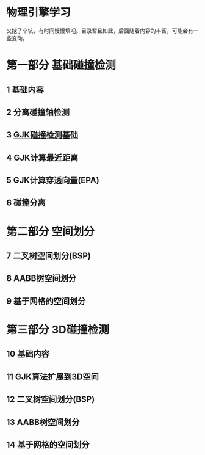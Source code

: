 物理引擎学习
====================
又挖了个坑，有时间慢慢填吧。目录暂且如此，后面随着内容的丰富，可能会有一些变动。

# 第一部分 基础碰撞检测
## 1 基础内容
## 2 分离碰撞轴检测
## 3 [GJK碰撞检测基础](03-gjk/README.md)
## 4 GJK计算最近距离
## 5 GJK计算穿透向量(EPA)
## 6 碰撞分离

# 第二部分 空间划分
## 7 二叉树空间划分(BSP)
## 8 AABB树空间划分
## 9 基于网格的空间划分

# 第三部分 3D碰撞检测
## 10 基础内容
## 11 GJK算法扩展到3D空间
## 12 二叉树空间划分(BSP)
## 13 AABB树空间划分
## 14 基于网格的空间划分

